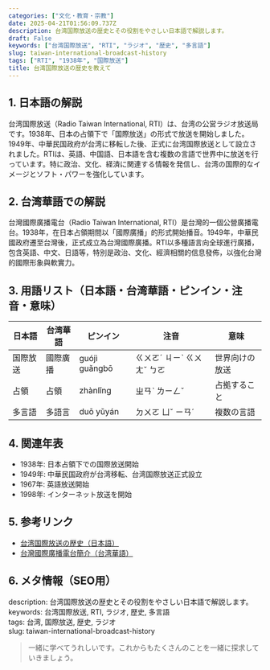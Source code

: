 ```yaml
---
categories: ["文化・教育・宗教"]
date: 2025-04-21T01:56:09.737Z
description: 台湾国際放送の歴史とその役割をやさしい日本語で解説します。
draft: False
keywords: ["台湾国際放送", "RTI", "ラジオ", "歴史", "多言語"]
slug: taiwan-international-broadcast-history
tags: ["RTI", "1938年", "国際放送"]
title: 台湾国際放送の歴史を教えて
---
```




## 1. 日本語の解説  
台湾国際放送（Radio Taiwan International, RTI）は、台湾の公営ラジオ放送局です。1938年、日本の占領下で「国際放送」の形式で放送を開始しました。1949年、中華民国政府が台湾に移転した後、正式に台湾国際放送として設立されました。RTIは、英語、中国語、日本語を含む複数の言語で世界中に放送を行っています。特に政治、文化、経済に関連する情報を発信し、台湾の国際的なイメージとソフト・パワーを強化しています。

## 2. 台湾華語での解説  
台灣國際廣播電台（Radio Taiwan International, RTI）是台灣的一個公營廣播電台。1938年，在日本占領期間以「國際廣播」的形式開始播音。1949年，中華民國政府遷至台灣後，正式成立為台灣國際廣播。RTI以多種語言向全球進行廣播，包含英語、中文、日語等，特別是政治、文化、經濟相關的信息發佈，以強化台灣的國際形象與軟實力。

## 3. 用語リスト（日本語・台湾華語・ピンイン・注音・意味）  
| 日本語       | 台湾華語          | ピンイン      | 注音      | 意味                    |
|--------------|-----------------|-----------|--------|-----------------------|
| 国際放送       | 國際廣播           | guójì guǎngbō | ㄍㄨㄛˊ ㄐㄧˋ ㄍㄨㄤˇ ㄅㄛ  | 世界向けの放送             |
| 占領          | 占領             | zhànlǐng     | ㄓㄢˋ ㄌㄧㄥˇ      | 占拠すること               |
| 多言語        | 多語言            | duō yǔyán   | ㄉㄨㄛ ㄩˇ ㄧㄢˊ    | 複数の言語               |

## 4. 関連年表  
- 1938年: 日本占領下での国際放送開始  
- 1949年: 中華民国政府が台湾移転、台湾国際放送正式設立  
- 1967年: 英語放送開始  
- 1998年: インターネット放送を開始  

## 5. 参考リンク  
- [台湾国際放送の歴史（日本語）](https://www.rti.org.tw/multimediaPage/)  
- [台灣國際廣播電台簡介（台湾華語）](https://www.rti.org.tw/multimediaPage/)

## 6. メタ情報（SEO用）  
description: 台湾国際放送の歴史とその役割をやさしい日本語で解説します。  
keywords: 台湾国際放送, RTI, ラジオ, 歴史, 多言語  
tags: 台湾, 国際放送, 歴史, ラジオ  
slug: taiwan-international-broadcast-history

> 一緒に学べてうれしいです。これからもたくさんのことを一緒に探求していきましょう。
